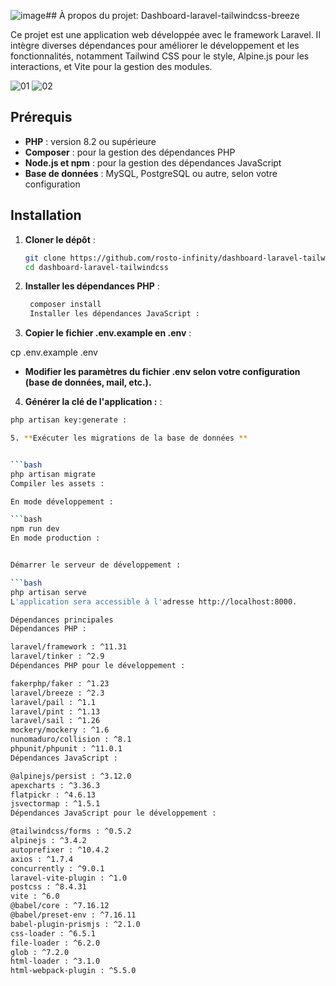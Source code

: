 ![image](https://github.com/user-attachments/assets/6071e46f-ba6b-43ce-a8fd-474f9d32d4d6)## À propos du projet: Dashboard-laravel-tailwindcss-breeze

Ce projet est une application web développée avec le framework Laravel. Il intègre diverses dépendances pour améliorer le développement et les fonctionnalités, notamment Tailwind CSS pour le style, Alpine.js pour les interactions, et Vite pour la gestion des modules.

![01](https://github.com/user-attachments/assets/70db6870-c87c-4659-9ac7-11a898a0c62a)
![02](https://github.com/user-attachments/assets/b5909782-a983-48f6-9207-00768891de2a)

## Prérequis

- **PHP** : version 8.2 ou supérieure
- **Composer** : pour la gestion des dépendances PHP
- **Node.js et npm** : pour la gestion des dépendances JavaScript
- **Base de données** : MySQL, PostgreSQL ou autre, selon votre configuration

## Installation

1. **Cloner le dépôt** :

   ```bash
   git clone https://github.com/rosto-infinity/dashboard-laravel-tailwindcss.git
   cd dashboard-laravel-tailwindcss

2. **Installer les dépendances PHP** :
   ```bash
    composer install
    Installer les dépendances JavaScript :

3. **Copier le fichier .env.example en .env** :
 
cp .env.example .env

 - **Modifier les paramètres du fichier .env selon votre configuration (base de données, mail, etc.).**

4. **Générer la clé de l'application :** :

 ```bash
 php artisan key:generate :

5. **Exécuter les migrations de la base de données **


 ```bash
php artisan migrate
Compiler les assets :

En mode développement :

 ```bash
npm run dev
En mode production :


Démarrer le serveur de développement :

 ```bash
php artisan serve
L'application sera accessible à l'adresse http://localhost:8000.

Dépendances principales
Dépendances PHP :

laravel/framework : ^11.31
laravel/tinker : ^2.9
Dépendances PHP pour le développement :

fakerphp/faker : ^1.23
laravel/breeze : ^2.3
laravel/pail : ^1.1
laravel/pint : ^1.13
laravel/sail : ^1.26
mockery/mockery : ^1.6
nunomaduro/collision : ^8.1
phpunit/phpunit : ^11.0.1
Dépendances JavaScript :

@alpinejs/persist : ^3.12.0
apexcharts : ^3.36.3
flatpickr : ^4.6.13
jsvectormap : ^1.5.1
Dépendances JavaScript pour le développement :

@tailwindcss/forms : ^0.5.2
alpinejs : ^3.4.2
autoprefixer : ^10.4.2
axios : ^1.7.4
concurrently : ^9.0.1
laravel-vite-plugin : ^1.0
postcss : ^8.4.31
vite : ^6.0
@babel/core : ^7.16.12
@babel/preset-env : ^7.16.11
babel-plugin-prismjs : ^2.1.0
css-loader : ^6.5.1
file-loader : ^6.2.0
glob : ^7.2.0
html-loader : ^3.1.0
html-webpack-plugin : ^5.5.0
